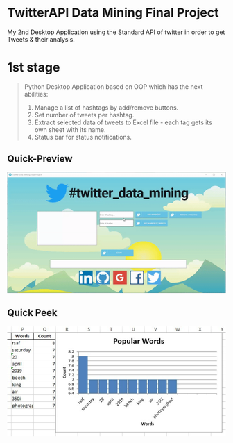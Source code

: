 # TwitterAPI Data Mining Final Project
My 2nd Desktop Application using the Standard API of twitter in order to get Tweets & their analysis.

# 1st stage
>Python Desktop Application based on OOP which has the next abilities:
>1. Manage a list of hashtags by add/remove buttons.
>2. Set number of tweets per hashtag.
>3. Extract selected data of tweets to Excel file - each tag gets its own sheet with its name.
>4. Status bar for status notifications.


## Quick-Preview
<img src="https://github.com/natylaza89/TwiterAPI_Data_Mining/blob/master/1st_stage/twitter.gif">

## Quick Peek
<img src="https://github.com/natylaza89/TwiterAPI_Data_Mining/blob/master/1st_stage/popular_word.png">


